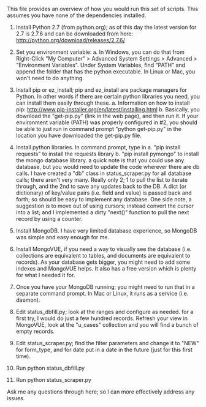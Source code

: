 This file provides an overview of how you would run this set of scripts. This assumes you have none of the dependencies installed.

1. Install Python 2.7 (from python.org); as of this day the latest version for 2.7 is 2.7.6 and can be downloaded from here: http://python.org/download/releases/2.7.6/

2. Set you environment variable: 
    a. In Windows, you can do that from Right-Click "My Computer" > Advanced System Settings > Advanced > "Environment Variables". Under System Variables, find "PATH" and append the folder that has the python executable. In Linux or Mac, you won't need to do anything.

3. Install pip or ez_install; pip and ez_install are package managers for Python. In other words if there are certain python libraries you need, you can install them easily through these. 
    a. Information on how to install pip: http://www.pip-installer.org/en/latest/installing.html
    b. Basically, you download the "get-pip.py" (link in the web page), and then run it. If your environment variable (PATH) was properly configured in #2, you should be able to just run in command prompt "python get-pip.py" in the location you have downloaded the get-pip.py file.

4. Install python libraries. In command prompt, type in 
    a. "pip install requests" to install the requests library
    b. "pip install pymongo" to install the mongo database library. a quick note is that you could use any database, but you would need to update the code wherever there are db calls. I have created a "db" class in status_scraper.py for all database calls; there aren't very many. Really only 2; 1 to pull the list to iterate through, and the 2nd to save any updates back to the DB. A dict (or dictionary) of key/value pairs (i.e. field and value) is passed back and forth; so should be easy to implement any database. One side note, a suggestion is to move out of using cursors; instead convert the cursor into a list; and I implemented a dirty "next()" function to pull the next record by using a counter.

5. Install MongoDB. I have very limited database experience, so MongoDB was simple and easy enough for me.

6. Install MongoVUE, if you need a way to visually see the database (i.e. collections are equivalent to tables, and documents are equivalent to records). As your database gets bigger, you might need to add some indexes and MongoVUE helps. It also has a free version which is plenty for what I needed it for.

7. Once you have your MongoDB running; you might need to run that in a separate command prompt. In Mac or Linux, it runs as a service (i.e. daemon). 

8. Edit status_dbfill.py; look at the ranges and configure as needed. for a first try, I would do just a few hundred records. Refresh your view in MongoVUE, look at the "u_cases" collection and you will find a bunch of empty records.

9. Edit status_scraper.py; find the filter parameters and change it to "NEW" for form_type, and for date put in a date in the future (just for this first time).

10. Run python status_dbfill.py

11. Run python status_scraper.py

Ask me any questions through here; so I can more effectively address any issues.

